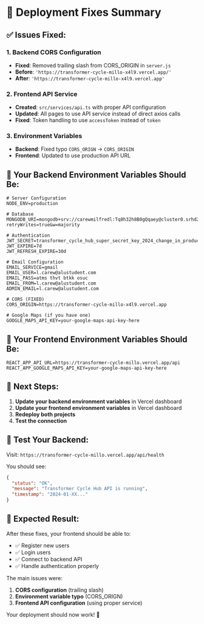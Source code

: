 # 🚀 Deployment Fixes Summary

## ✅ **Issues Fixed:**

### **1. Backend CORS Configuration**
- **Fixed**: Removed trailing slash from CORS_ORIGIN in `server.js`
- **Before**: `'https://transformer-cycle-millo-x4l9.vercel.app/'`
- **After**: `'https://transformer-cycle-millo-x4l9.vercel.app'`

### **2. Frontend API Service**
- **Created**: `src/services/api.ts` with proper API configuration
- **Updated**: All pages to use API service instead of direct axios calls
- **Fixed**: Token handling to use `accessToken` instead of `token`

### **3. Environment Variables**
- **Backend**: Fixed typo `CORS_ORIGN` → `CORS_ORIGIN`
- **Frontend**: Updated to use production API URL

## 🔧 **Your Backend Environment Variables Should Be:**

```env
# Server Configuration
NODE_ENV=production

# Database
MONGODB_URI=mongodb+srv://carewmilfredl:Tq8h32h8B0gQqaey@cluster0.srhd2dj.mongodb.net/transformer_cycle_hub?retryWrites=true&w=majority

# Authentication
JWT_SECRET=transformer_cycle_hub_super_secret_key_2024_change_in_production
JWT_EXPIRE=7d
JWT_REFRESH_EXPIRE=30d

# Email Configuration
EMAIL_SERVICE=gmail
EMAIL_USER=l.carew@alustudent.com
EMAIL_PASS=atms thvt btkk osuc
EMAIL_FROM=l.carew@alustudent.com
ADMIN_EMAIL=l.carew@alustudent.com

# CORS (FIXED)
CORS_ORIGIN=https://transformer-cycle-millo-x4l9.vercel.app

# Google Maps (if you have one)
GOOGLE_MAPS_API_KEY=your-google-maps-api-key-here
```

## 🔧 **Your Frontend Environment Variables Should Be:**

```env
REACT_APP_API_URL=https://transformer-cycle-millo.vercel.app/api
REACT_APP_GOOGLE_MAPS_API_KEY=your-google-maps-api-key-here
```

## 🚀 **Next Steps:**

1. **Update your backend environment variables** in Vercel dashboard
2. **Update your frontend environment variables** in Vercel dashboard
3. **Redeploy both projects**
4. **Test the connection**

## 🧪 **Test Your Backend:**

Visit: `https://transformer-cycle-millo.vercel.app/api/health`

You should see:
```json
{
  "status": "OK",
  "message": "Transformer Cycle Hub API is running",
  "timestamp": "2024-01-XX..."
}
```

## 🎯 **Expected Result:**

After these fixes, your frontend should be able to:
- ✅ Register new users
- ✅ Login users
- ✅ Connect to backend API
- ✅ Handle authentication properly

The main issues were:
1. **CORS configuration** (trailing slash)
2. **Environment variable typo** (CORS_ORIGN)
3. **Frontend API configuration** (using proper service)

Your deployment should now work! 🚀 